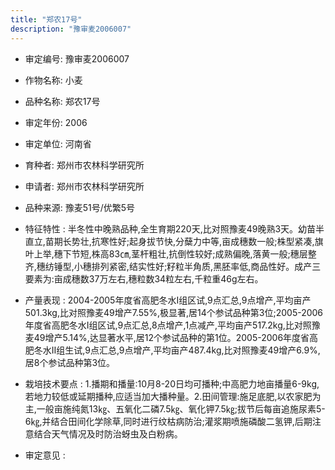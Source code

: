 ```yaml
---
title: "郑农17号"
description: "豫审麦2006007"
---
```

* 审定编号:  豫审麦2006007

*  作物名称:  小麦

*  品种名称:  郑农17号

*  审定年份:  2006

*  审定单位:  河南省

* 育种者:  郑州市农林科学研究所

*  申请者:  郑州市农林科学研究所

*  品种来源:  豫麦51号/优繁5号

*  特征特性 : 
半冬性中晚熟品种,全生育期220天,比对照豫麦49晚熟3天。幼苗半直立,苗期长势壮,抗寒性好;起身拔节快,分蘖力中等,亩成穗数一般;株型紧凑,旗叶上举,穗下节短,株高83㎝,茎杆粗壮,抗倒性较好;成熟偏晚,落黄一般;穗层整齐,穗纺锤型,小穗排列紧密,结实性好;籽粒半角质,黑胚率低,商品性好。成产三要素为:亩成穗数37万左右,穗粒数34粒左右,千粒重46g左右。
 
*  产量表现 : 
2004-2005年度省高肥冬水Ⅰ组区试,9点汇总,9点增产,平均亩产501.3kg,比对照豫麦49增产7.55%,极显著,居14个参试品种第3位;2005-2006年度省高肥冬水Ⅰ组区试,9点汇总,8点增产,1点减产,平均亩产517.2kg,比对照豫麦49增产5.14%,达显著水平,居12个参试品种的第1位。2005-2006年度省高肥冬水Ⅱ组生试,9点汇总,9点增产,平均亩产487.4kg,比对照豫麦49增产6.9%,居8个参试品种第3位。

*  栽培技术要点 : 
1.播期和播量:10月8-20日均可播种;中高肥力地亩播量6-9kg,若地力较低或延期播种,应适当加大播种量。2.田间管理:施足底肥,以农家肥为主,一般亩施纯氮13㎏、五氧化二磷7.5㎏、氧化钾7.5㎏;拔节后每亩追施尿素5-6㎏,并结合田间化学除草,同时进行纹枯病防治;灌浆期喷施磷酸二氢钾,后期注意结合天气情况及时防治蚜虫及白粉病。

*  审定意见 : 

